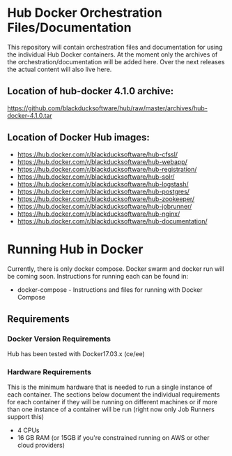 # Hub Docker Orchestration Files/Documentation

This repository will contain orchestration files and documentation for using the individual Hub Docker containers. 
At the moment only the archives of the orchestration/documentation will be added here. Over the next releases the actual 
content will also live here.

## Location of hub-docker 4.1.0 archive: 

https://github.com/blackducksoftware/hub/raw/master/archives/hub-docker-4.1.0.tar

## Location of Docker Hub images:

* https://hub.docker.com/r/blackducksoftware/hub-cfssl/ 
* https://hub.docker.com/r/blackducksoftware/hub-webapp/
* https://hub.docker.com/r/blackducksoftware/hub-registration/
* https://hub.docker.com/r/blackducksoftware/hub-solr/
* https://hub.docker.com/r/blackducksoftware/hub-logstash/
* https://hub.docker.com/r/blackducksoftware/hub-postgres/
* https://hub.docker.com/r/blackducksoftware/hub-zookeeper/
* https://hub.docker.com/r/blackducksoftware/hub-jobrunner/
* https://hub.docker.com/r/blackducksoftware/hub-nginx/
* https://hub.docker.com/r/blackducksoftware/hub-documentation/

# Running Hub in Docker

Currently, there is only docker compose. Docker swarm and docker run will be coming soon. Instructions for running each can be found in:

* docker-compose - Instructions and files for running with Docker Compose

## Requirements

### Docker Version Requirements

Hub has been tested with Docker17.03.x (ce/ee)

### Hardware Requirements

This is the minimum hardware that is needed to run a single instance of each container. The sections below document the individual requirements for each container if they will be running on different machines or if more than one instance of a container will be run (right now only Job Runners support this)

* 4 CPUs
* 16 GB RAM (or 15GB if you're constrained running on AWS or other cloud providers)
